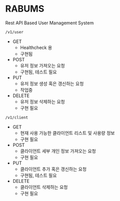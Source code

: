 # RABUMS
Rest API Based User Management System

`/v1/user`
* GET
  * Healthcheck 용
  * 구현됨
* POST
  * 유저 정보 가져오는 요청
  * 구현됨, 테스트 필요
* PUT
  * 유저 정보 생성 혹은 갱신하는 요청
  * 작업중
* DELETE
  * 유저 정보 삭제하는 요청
  * 구현 필요

`/v1/client`
* GET
  * 현재 사용 가능한 클라이언트 리스트 및 사용량 정보
  * 구현 필요
* POST
  * 클라이언트 세부 개인 정보 가져오는 요청
  * 구현 필요
* PUT
  * 클라이언트 추가 혹은 갱신하는 요청
  * 구현됨, 테스트 필요
* DELETE
  * 클라이언트 삭제하는 요청
  * 구현 필요